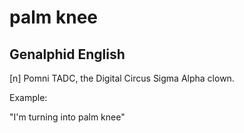 # palm knee
## Genalphid English

[n] Pomni TADC, the Digital Circus Sigma Alpha clown.

Example:

"I'm turning into palm knee"